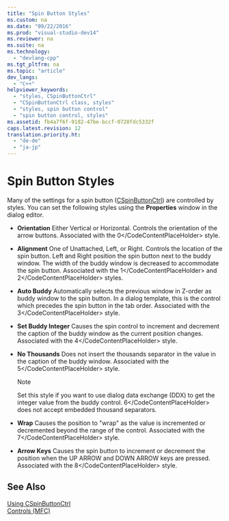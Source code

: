 ```yaml
---
title: "Spin Button Styles"
ms.custom: na
ms.date: "09/22/2016"
ms.prod: "visual-studio-dev14"
ms.reviewer: na
ms.suite: na
ms.technology: 
  - "devlang-cpp"
ms.tgt_pltfrm: na
ms.topic: "article"
dev_langs: 
  - "C++"
helpviewer_keywords: 
  - "styles, CSpinButtonCtrl"
  - "CSpinButtonCtrl class, styles"
  - "styles, spin button control"
  - "spin button control, styles"
ms.assetid: fb4a7f6f-9182-47be-bccf-0728fdc5332f
caps.latest.revision: 12
translation.priority.ht: 
  - "de-de"
  - "ja-jp"
---
```

# Spin Button Styles
Many of the settings for a spin button ([CSpinButtonCtrl](../vs140/cspinbuttonctrl-class.md)) are controlled by styles. You can set the following styles using the **Properties** window in the dialog editor.  
  
-   **Orientation** Either Vertical or Horizontal. Controls the orientation of the arrow buttons. Associated with the <CodeContentPlaceHolder>0\</CodeContentPlaceHolder> style.  
  
-   **Alignment** One of Unattached, Left, or Right. Controls the location of the spin button. Left and Right position the spin button next to the buddy window. The width of the buddy window is decreased to accommodate the spin button. Associated with the <CodeContentPlaceHolder>1\</CodeContentPlaceHolder> and <CodeContentPlaceHolder>2\</CodeContentPlaceHolder> styles.  
  
-   **Auto Buddy** Automatically selects the previous window in Z-order as buddy window to the spin button. In a dialog template, this is the control which precedes the spin button in the tab order. Associated with the <CodeContentPlaceHolder>3\</CodeContentPlaceHolder> style.  
  
-   **Set Buddy Integer** Causes the spin control to increment and decrement the caption of the buddy window as the current position changes. Associated with the <CodeContentPlaceHolder>4\</CodeContentPlaceHolder> style.  
  
-   **No Thousands** Does not insert the thousands separator in the value in the caption of the buddy window. Associated with the <CodeContentPlaceHolder>5\</CodeContentPlaceHolder> style.  
  
    > [!NOTE]
    >  Set this style if you want to use dialog data exchange (DDX) to get the integer value from the buddy control. <CodeContentPlaceHolder>6\</CodeContentPlaceHolder> does not accept embedded thousand separators.  
  
-   **Wrap** Causes the position to "wrap" as the value is incremented or decremented beyond the range of the control. Associated with the <CodeContentPlaceHolder>7\</CodeContentPlaceHolder> style.  
  
-   **Arrow Keys** Causes the spin button to increment or decrement the position when the UP ARROW and DOWN ARROW keys are pressed. Associated with the <CodeContentPlaceHolder>8\</CodeContentPlaceHolder> style.  
  
## See Also  
 [Using CSpinButtonCtrl](../vs140/using-cspinbuttonctrl.md)   
 [Controls (MFC)](../vs140/controls--mfc-.md)